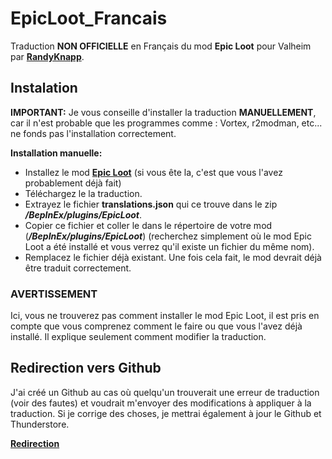 # EpicLoot_Francais
Traduction **NON OFFICIELLE** en Français du mod **Epic Loot** pour Valheim par **[RandyKnapp](https://valheim.thunderstore.io/package/RandyKnapp/EpicLoot/)**.

## Instalation
**IMPORTANT:** Je vous conseille d'installer la traduction **MANUELLEMENT**, car il n'est probable que les programmes comme : Vortex, r2modman, etc... ne fonds pas l'installation correctement.

**Installation manuelle:**
- Installez le mod **[Epic Loot](https://valheim.thunderstore.io/package/RandyKnapp/EpicLoot/)** (si vous ête la, c'est que vous l'avez probablement déjà fait)
- Téléchargez le la traduction.
- Extrayez le fichier **translations.json** qui ce trouve dans le zip _**/BepInEx/plugins/EpicLoot**_.
- Copier ce fichier et coller le dans le répertoire de votre mod (_**/BepInEx/plugins/EpicLoot**_) (recherchez simplement où le mod Epic Loot a été installé et vous verrez qu'il existe un fichier du même nom).
- Remplacez le fichier déjà existant. Une fois cela fait, le mod devrait déjà être traduit correctement.

### AVERTISSEMENT
Ici, vous ne trouverez pas comment installer le mod Epic Loot, il est pris en compte que vous comprenez comment le faire ou que vous l'avez déjà installé. Il explique seulement comment modifier la traduction.


## Redirection vers Github
J'ai créé un Github au cas où quelqu'un trouverait une erreur de traduction (voir des fautes) et voudrait m'envoyer des modifications à appliquer à la traduction. Si je corrige des choses, je mettrai également à jour le Github et Thunderstore.

**[Redirection](https://github.com/StyleMyk/EpicLoot-Francais)**

